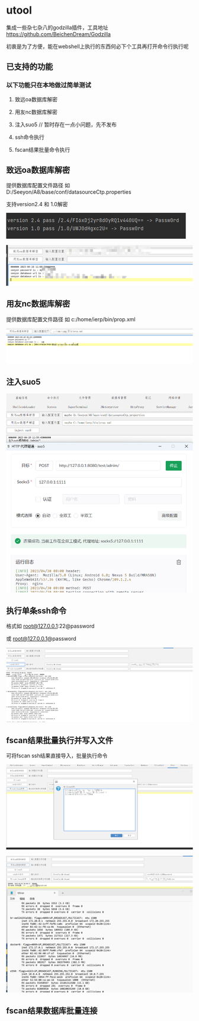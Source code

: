 # utool

集成一些杂七杂八的godzilla插件，工具地址 https://github.com/BeichenDream/Godzilla

初衷是为了方便，能在webshell上执行的东西何必下个工具再打开命令行执行呢

## 已支持的功能

### 以下功能只在本地做过简单测试

1. 致远oa数据库解密

2. 用友nc数据库解密

3. 注入suo5   // 暂时存在一点小问题，先不发布

4. ssh命令执行

5. fscan结果批量命令执行

## 致远oa数据库解密

提供数据库配置文件路径 如 D:/Seeyon/A8/base/conf/datasourceCtp.properties

支持version2.4 和 1.0解密

![seeyon1.png](img%2Fseeyon1.png)

![seeyon2.png](img%2Fseeyon2.png)

## 用友nc数据库解密

提供数据库配置文件路径 如 c:/home/ierp/bin/prop.xml

![nc.png](img%2Fnc.png)

## 注入suo5

![suo.png](img%2Fsuo.png)

## 执行单条ssh命令

格式如 root@127.0.0.1:22@password

或 root@127.0.0.1@password

![ssh.png](img%2Fssh.png)

## fscan结果批量执行并写入文件

可将fscan ssh结果直接导入，批量执行命令

![ssh3.png](img%2Fssh3.png)

![ssh2.png](img%2Fssh2.png)

## fscan结果数据库批量连接


